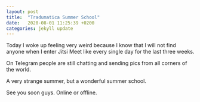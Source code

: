 ```yaml
---
layout: post
title:  "Tradumatica Summer School"
date:   2020-08-01 11:25:39 +0200
categories: jekyll update
---
```

Today I woke up feeling very weird because I know that I will not find anyone when I enter Jitsi Meet like every single day for the last three weeks.

On Telegram people are still chatting and sending pics from all corners of the world.

A very strange summer, but a wonderful summer school.

See you soon guys. Online or offline.